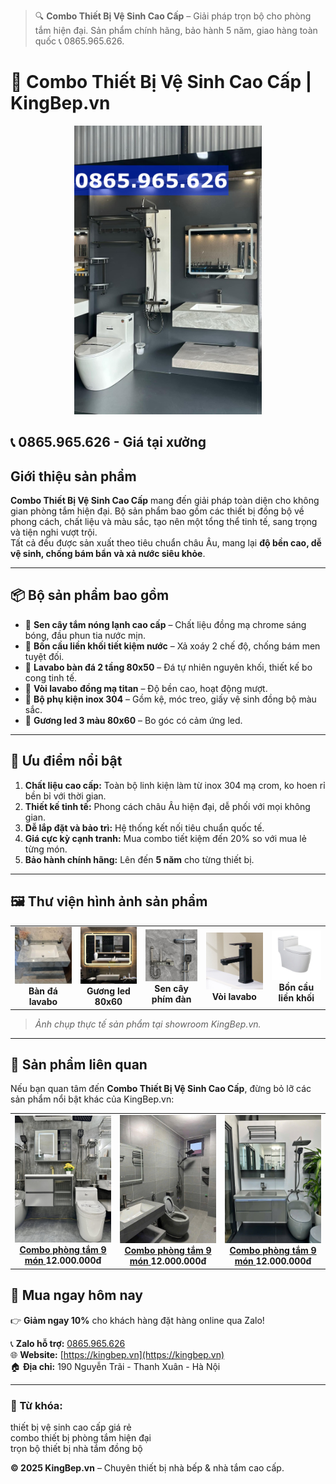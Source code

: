 > 🔍 **Combo Thiết Bị Vệ Sinh Cao Cấp** – Giải pháp trọn bộ cho phòng tắm hiện đại. Sản phẩm chính hãng, bảo hành 5 năm, giao hàng toàn quốc 📞 0865.965.626.

# 🛁 Combo Thiết Bị Vệ Sinh Cao Cấp | KingBep.vn

<p align="center">
  <img src="./images/cb7-phone.jpg" alt="Combo Thiết Bị Vệ Sinh Cao Cấp KingBep.vn" width="300">
</p>


<meta name="description" content="Combo thiết bị vệ sinh cao cấp KingBep.vn - trọn bộ sen cây, bồn cầu, lavabo, vòi nước đồng bộ, sang trọng, bảo hành 5 năm, giá tại xưởng.">

## 📞 0865.965.626 - Giá tại xưởng


## Giới thiệu sản phẩm

**Combo Thiết Bị Vệ Sinh Cao Cấp** mang đến giải pháp toàn diện cho không gian phòng tắm hiện đại. Bộ sản phẩm bao gồm các thiết bị đồng bộ về phong cách, chất liệu và màu sắc, tạo nên một tổng thể tinh tế, sang trọng và tiện nghi vượt trội.  
Tất cả đều được sản xuất theo tiêu chuẩn châu Âu, mang lại **độ bền cao, dễ vệ sinh, chống bám bẩn và xả nước siêu khỏe**.

---

## 📦 Bộ sản phẩm bao gồm

- 🚿 **Sen cây tắm nóng lạnh cao cấp** – Chất liệu đồng mạ chrome sáng bóng, đầu phun tia nước mịn.  
- 🚽 **Bồn cầu liền khối tiết kiệm nước** – Xả xoáy 2 chế độ, chống bám men tuyệt đối.  
- 🚰 **Lavabo bàn đá 2 tầng 80x50** – Đá tự nhiên nguyên khối, thiết kế bo cong tinh tế.  
- 🧴 **Vòi lavabo đồng mạ titan** – Độ bền cao, hoạt động mượt.  
- 🧻 **Bộ phụ kiện inox 304** – Gồm kệ, móc treo, giấy vệ sinh đồng bộ màu sắc.  
- 🧻 **Gương led 3 màu 80x60** – Bo góc có cảm ứng led.  

---

## 🌟 Ưu điểm nổi bật

1. **Chất liệu cao cấp:** Toàn bộ linh kiện làm từ inox 304 mạ crom, ko hoen rỉ bền bỉ với thời gian.  
2. **Thiết kế tinh tế:** Phong cách châu Âu hiện đại, dễ phối với mọi không gian.  
3. **Dễ lắp đặt và bảo trì:** Hệ thống kết nối tiêu chuẩn quốc tế.  
4. **Giá cực kỳ cạnh tranh:** Mua combo tiết kiệm đến 20% so với mua lẻ từng món.  
5. **Bảo hành chính hãng:** Lên đến **5 năm** cho từng thiết bị.

---

## 🖼 Thư viện hình ảnh sản phẩm

<div align="center">

<table>
  <tr>
    <td align="center">
        <img alt="ban-da-lavabo" src="./images/web-banda.jpg" width="200"><br>
        <b>Bàn đá lavabo</b>
    </td>
    <td align="center">
        <img alt="guongled" src="./images/web-guongled.jpg" width="200"><br>
        <b>Gương led 80x60</b>
    </td>
    <td align="center">
        <img alt="sen-cay" src="./images/web-sencaytam1.jpg" width="200"><br>
        <b>Sen cây phím đàn</b>
    </td>
    <td align="center">
        <img alt="voi-lavabo" src="./images/web-voilavabo.jpg" width="200"><br>
        <b>Vòi lavabo</b>
    </td>
    <td align="center">
        <img alt="bon-cau" src="./images/web-xibet.jpg" width="200"><br>
        <b>Bồn cầu liền khối</b>
    </td>
  </tr>
</table>

</div>

> *Ảnh chụp thực tế sản phẩm tại showroom KingBep.vn.*

---
## 🔗 Sản phẩm liên quan

Nếu bạn quan tâm đến **Combo Thiết Bị Vệ Sinh Cao Cấp**, đừng bỏ lỡ các sản phẩm nổi bật khác của KingBep.vn:

<div align="center">

<table>
  <tr>
    <td align="center">
      <a href="https://github.com/tongkhothietbivesinh/combophongtam-9mon">
        <img alt="Combo phòng tắm 9 món" src="./images/16.jpg" width="200"><br>
        <b>Combo phòng tắm 9 món</b>
      </a>
      <b>12.000.000đ</b>
    </td>
    <td align="center">
      <a href="https://github.com/tongkhothietbivesinh/combophongtam-9mon">
        <img alt="Combo phòng tắm 9 món" src="./images/17.jpg" width="200"><br>
        <b>Combo phòng tắm 9 món</b>
      </a>
      <b>12.000.000đ</b>
    </td>
    <td align="center">
      <a href="https://github.com/tongkhothietbivesinh/combophongtam-9mon">
        <img alt="Combo phòng tắm 9 món" src="./images/18.jpg" width="200"><br>
        <b>Combo phòng tắm 9 món</b>
      </a>
      <b>12.000.000đ</b>
    </td>
  </tr>
</table>

</div>



## 🛒 Mua ngay hôm nay

👉 **Giảm ngay 10%** cho khách hàng đặt hàng online qua Zalo!  

📞 **Zalo hỗ trợ:** [0865.965.626](https://zalo.me/0865965626)  
🌐 **Website:** [https://kingbep.vn](https://kingbep.vn)  
🏠 **Địa chỉ:** 190 Nguyễn Trãi - Thanh Xuân - Hà Nội  

---
### 🔖 Từ khóa:
thiết bị vệ sinh cao cấp giá rẻ  
combo thiết bị phòng tắm hiện đại  
trọn bộ thiết bị nhà tắm đồng bộ  


**© 2025 KingBep.vn** – Chuyên thiết bị nhà bếp & nhà tắm cao cấp.


<!-- Structured Data for SEO -->
<script type="application/ld+json">
{
  "@context": "https://schema.org/",
  "@type": "Product",
  "name": "Combo Thiết Bị Vệ Sinh Cao Cấp",
  "image": [
    "https://raw.githubusercontent.com/tongkhothietbivesinh/combothietbivesinh/main/images/cb7-phone.jpg",
    "https://raw.githubusercontent.com/tongkhothietbivesinh/combothietbivesinh/main/images/10.jpg",
    "https://raw.githubusercontent.com/tongkhothietbivesinh/combothietbivesinh/main/images/11.jpg",
    "https://raw.githubusercontent.com/tongkhothietbivesinh/combothietbivesinh/main/images/15.jpg",
    "https://raw.githubusercontent.com/tongkhothietbivesinh/combothietbivesinh/main/images/16.jpg"
  ],
  "description": "Combo Thiết Bị Vệ Sinh Cao Cấp KingBep.vn mang đến giải pháp toàn diện cho phòng tắm hiện đại. Bộ sản phẩm gồm sen cây tắm, bồn cầu liền khối, lavabo bàn đá, vòi lavabo và phụ kiện inox 304 đồng bộ. Thiết kế sang trọng, chống bám bẩn, bảo hành 5 năm.",
  "brand": {
    "@type": "Brand",
    "name": "KingBep.vn"
  },
  "sku": "CBTVS-KB56",
  "aggregateRating": {
    "@type": "AggregateRating",
    "ratingValue": "4.8",
    "reviewCount": "126"
  },
  "review": {
    "@type": "Review",
    "author": {
      "@type": "Person",
      "name": "Nguyễn Minh"
    },
    "reviewBody": "Combo thiết bị vệ sinh rất đẹp, chất lượng tốt và giá hợp lý!",
    "reviewRating": {
      "@type": "Rating",
      "ratingValue": "5"
    }
  },
  "offers": {
    "@type": "Offer",
    "url": "https://github.com/tongkhothietbivesinh/combothietbivesinh",
    "priceCurrency": "VND",
    "price": "12000000",
    "priceValidUntil": "2026-12-31",
    "availability": "https://schema.org/InStock",
    "seller": {
      "@type": "Organization",
      "name": "KingBep.vn",
      "url": "https://kingbep.vn",
      "telephone": "+84865965626"
    }
  }
}
</script>